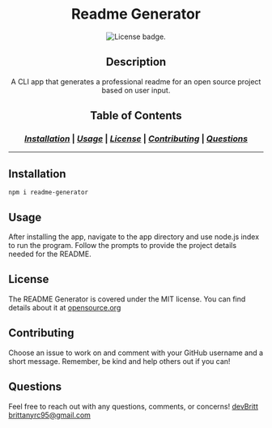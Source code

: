 <h1 align='center'>Readme Generator</h1>
<p align="center"><img src="https://img.shields.io/badge/License-MIT-blue" alt="License badge." /></p>

<h2 align='center'>Description</h2>
<p align='center'>A CLI app that generates a professional readme for an open source project based on user input.</p>

<h2 align='center'>Table of Contents</h2>

<h3 align='center'>

*[Installation](#installation)* | *[Usage](#usage)* | *[License](#license)* |  *[Contributing](#contributing)* | *[Questions](#questions)*

---

</h3>

## Installation
`npm i readme-generator`

## Usage
After installing the app, navigate to the app directory and use node.js index to run the program. Follow the prompts to provide the project details needed for the README.

## License
  The README Generator is covered under the MIT license. You can find details about it at [opensource.org](https://opensource.org/licenses/MIT) 

## Contributing
Choose an issue to work on and comment with your GitHub username and a short message. Remember, be kind and help others out if you can! 

## Questions
Feel free to reach out with any questions, comments, or concerns!
[devBritt](https://github.com/devBritt)
<brittanyrc95@gmail.com>